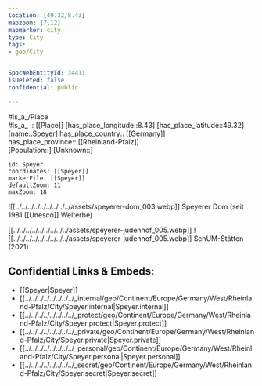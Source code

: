```yaml
---
location: [49.32,8.43] 
mapzoom: [7,12] 
mapmarker: city 
type: City
tags:
- geo/City


SpocWebEntityId: 34411
isDeleted: false
confidential: public

---
```



#is_a_/Place  
#is_a_ :: [[Place]] 
[has_place_longitude::8.43] 
[has_place_latitude::49.32] 
[name::Speyer] 
has_place_country:: [[Germany]]  
has_place_province:: [[Rheinland-Pfalz]]  
[Population::] 
[Unknown::] 


```leaflet
id: Speyer
coordinates: [[Speyer]] 
markerFile: [[Speyer]] 
defaultZoom: 11 
maxZoom: 18
```


![[../../../../../../../../../assets/speyerer-dom_003.webp]]
Speyerer Dom (seit 1981 [[Unesco]] Welterbe) 

[[../../../../../../../../../assets/speyerer-judenhof_005.webp]] 
![[../../../../../../../../../assets/speyerer-judenhof_005.webp]] 
SchUM-Stätten (2021) 

## Confidential Links & Embeds: 
- [[Speyer|Speyer]]  
- [[../../../../../../../../_internal/geo/Continent/Europe/Germany/West/Rheinland-Pfalz/City/Speyer.internal|Speyer.internal]] 
- [[../../../../../../../../_protect/geo/Continent/Europe/Germany/West/Rheinland-Pfalz/City/Speyer.protect|Speyer.protect]] 
- [[../../../../../../../../_private/geo/Continent/Europe/Germany/West/Rheinland-Pfalz/City/Speyer.private|Speyer.private]] 
- [[../../../../../../../../_personal/geo/Continent/Europe/Germany/West/Rheinland-Pfalz/City/Speyer.personal|Speyer.personal]] 
- [[../../../../../../../../_secret/geo/Continent/Europe/Germany/West/Rheinland-Pfalz/City/Speyer.secret|Speyer.secret]] 
